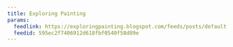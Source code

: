 ```yaml
---
title: Exploring Painting
params:
  feedlink: https://exploringpainting.blogspot.com/feeds/posts/default
  feedid: 595ec2f7406912d618fbf0540f58d89e
---
```

